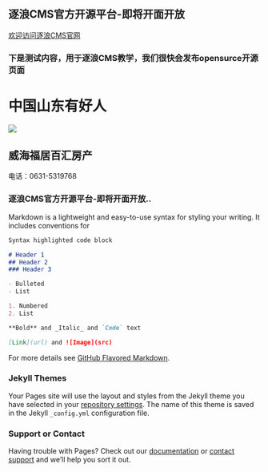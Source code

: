 ## 逐浪CMS官方开源平台-即将开面开放
[欢迎访问逐浪CMS官网](http://www.z01.com "欢迎访问逐浪CMS官网")



### 下是测试内容，用于逐浪CMS教学，我们很快会发布opensurce开源页面

# 中国山东有好人
![](https://www.5yaomaifang.com/Template/Mfang/style/Images/shanglong.jpg)

## 威海福居百汇房产

电话：0631-5319768



### 逐浪CMS官方开源平台-即将开面开放..

Markdown is a lightweight and easy-to-use syntax for styling your writing. It includes conventions for

```markdown
Syntax highlighted code block

# Header 1
## Header 2
### Header 3

- Bulleted
- List

1. Numbered
2. List

**Bold** and _Italic_ and `Code` text

[Link](url) and ![Image](src)
```

For more details see [GitHub Flavored Markdown](https://guides.github.com/features/mastering-markdown/).

### Jekyll Themes

Your Pages site will use the layout and styles from the Jekyll theme you have selected in your [repository settings](https://github.com/zoomla/zoomla.github.io/settings). The name of this theme is saved in the Jekyll `_config.yml` configuration file.

### Support or Contact

Having trouble with Pages? Check out our [documentation](https://help.github.com/categories/github-pages-basics/) or [contact support](https://github.com/contact) and we’ll help you sort it out.
